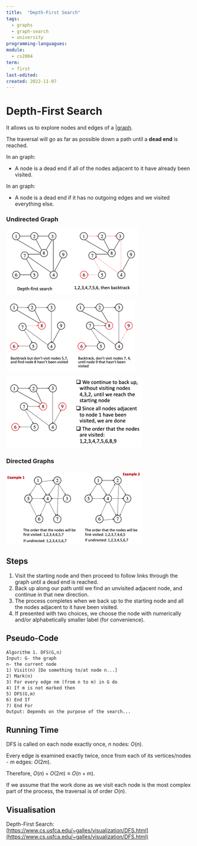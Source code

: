 ```yaml
---
title:  "Depth-First Search"
tags:
  - graphs
  - graph-search
  - university
programming-languagues:
module:
  - cs2004
term:
  - first
last-edited:
created: 2022-11-07
---
```

# Depth-First Search
It allows us to explore nodes and edges of a [|graph](notes/general/graphs.md).

The traversal will go as far as possible down a path until a **dead end** is reached.

In an [](notes/general/graphs.md#Undirected%7Cundirected) graph:
- A node is a dead end if all of the nodes adjacent to it have already been visited.

In an [](notes/general/graphs.md#Directed%7Cdirected) graph:
- A node is a dead end if it has no outgoing edges and we visited everything else.

### Undirected Graph
![400](notes/images/Screenshot%202022-11-07%20at%2009.58.41.png)

![400](notes/images/Screenshot%202022-11-07%20at%2009.58.55.png)

![400](notes/images/Screenshot%202022-11-07%20at%2010.00.55.png)

### Directed Graphs
![400](notes/images/Screenshot%202022-11-07%20at%2010.01.48.png)

## Steps
1. Visit the starting node and then proceed to follow links through the graph until a dead end is reached.
2. Back up along our path until we find an unvisited adjacent node, and continue in that new direction.
3. The process completes when we back up to the starting node and all the nodes adjacent to it have been visited.
4. If presented with two choices, we choose the node with numerically and/or alphabetically smaller label (for convenience).

## Pseudo-Code
```
Algorithm 1. DFS(G,n)  
Input: G- the graph  
n- the current node  
1) Visit(n) [Do something to/at node n...]  
2) Mark(n)  
3) For every edge nm (from n to m) in G do  
4) If m is not marked then  
5) DFS(G,m)  
6) End If  
7) End For  
Output: Depends on the purpose of the search...
```

## Running Time
DFS is called on each node exactly once, $n$ nodes: $O(n)$.

Every edge is examined exactly twice, once from each of its vertices/nodes - $m$ edges: $O(2m)$.

Therefore, $O(n) + O(2m) \equiv O(n+m)$.

If we assume that the work done as we visit each node is the most complex part of the process, the traversal is of order $O(n)$.

## Visualisation
Depth-First Search: [https://www.cs.usfca.edu/~galles/visualization/DFS.html](https://www.cs.usfca.edu/~galles/visualization/DFS.html)